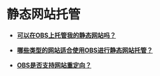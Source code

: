 # 静态网站托管<a name="obs_faq_0500"></a>

-   **[可以在OBS上托管我的静态网站吗？](可以在OBS上托管我的静态网站吗.md)**  

-   **[哪些类型的网站适合使用OBS进行静态网站托管？](哪些类型的网站适合使用OBS进行静态网站托管.md)**  

-   **[OBS是否支持网站重定向？](OBS是否支持网站重定向.md)**  



